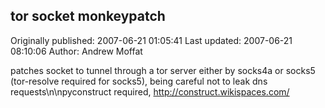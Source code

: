 ## tor socket monkeypatch

Originally published: 2007-06-21 01:05:41
Last updated: 2007-06-21 08:10:06
Author: Andrew Moffat

patches socket to tunnel through a tor server either by socks4a or socks5 (tor-resolve required for socks5), being careful not to leak dns requests\n\npyconstruct required, http://construct.wikispaces.com/